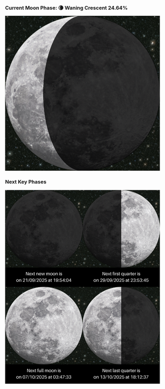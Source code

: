### Current Moon Phase: 🌘 Waning Crescent 24.64%
![Moon Phase](moonphase.png)
### Next Key Phases
![Gallery](gallery.png)